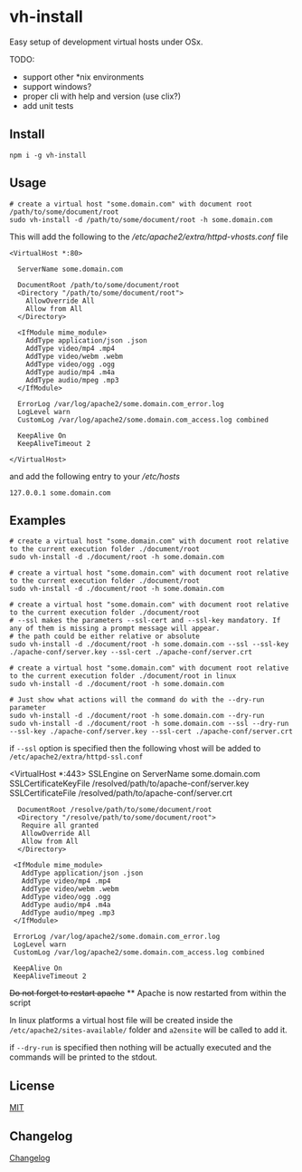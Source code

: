 # vh-install

Easy setup of development virtual hosts under OSx.

TODO:

- support other *nix environments
- support windows?
- proper cli with help and version (use clix?)
- add unit tests

## Install

    npm i -g vh-install

## Usage

    # create a virtual host "some.domain.com" with document root /path/to/some/document/root
    sudo vh-install -d /path/to/some/document/root -h some.domain.com

This will add the following to the */etc/apache2/extra/httpd-vhosts.conf* file

    <VirtualHost *:80>

      ServerName some.domain.com

      DocumentRoot /path/to/some/document/root
      <Directory "/path/to/some/document/root">
        AllowOverride All
        Allow from All
      </Directory>

      <IfModule mime_module>
        AddType application/json .json
        AddType video/mp4 .mp4
        AddType video/webm .webm
        AddType video/ogg .ogg
        AddType audio/mp4 .m4a
        AddType audio/mpeg .mp3
      </IfModule>

      ErrorLog /var/log/apache2/some.domain.com_error.log
      LogLevel warn
      CustomLog /var/log/apache2/some.domain.com_access.log combined

      KeepAlive On
      KeepAliveTimeout 2

    </VirtualHost>

and add the following entry to your */etc/hosts*

    127.0.0.1 some.domain.com

## Examples

    # create a virtual host "some.domain.com" with document root relative to the current execution folder ./document/root
    sudo vh-install -d ./document/root -h some.domain.com

    # create a virtual host "some.domain.com" with document root relative to the current execution folder ./document/root
    sudo vh-install -d ./document/root -h some.domain.com

    # create a virtual host "some.domain.com" with document root relative to the current execution folder ./document/root
    # --ssl makes the parameters --ssl-cert and --ssl-key mandatory. If any of them is missing a prompt message will appear.
    # the path could be either relative or absolute
    sudo vh-install -d ./document/root -h some.domain.com --ssl --ssl-key ./apache-conf/server.key --ssl-cert ./apache-conf/server.crt

    # create a virtual host "some.domain.com" with document root relative to the current execution folder ./document/root in linux
    sudo vh-install -d ./document/root -h some.domain.com

    # Just show what actions will the command do with the --dry-run parameter
    sudo vh-install -d ./document/root -h some.domain.com --dry-run
    sudo vh-install -d ./document/root -h some.domain.com --ssl --dry-run --ssl-key ./apache-conf/server.key --ssl-cert ./apache-conf/server.crt


if `--ssl` option is specified then the following vhost will be added to `/etc/apache2/extra/httpd-ssl.conf`

   <VirtualHost *:443>
     SSLEngine on
     ServerName some.domain.com
     SSLCertificateKeyFile /resolved/path/to/apache-conf/server.key
     SSLCertificateFile /resolved/path/to/apache-conf/server.crt

      DocumentRoot /resolve/path/to/some/document/root
      <Directory "/resolve/path/to/some/document/root">
       Require all granted
       AllowOverride All
       Allow from All
      </Directory>

     <IfModule mime_module>
       AddType application/json .json
       AddType video/mp4 .mp4
       AddType video/webm .webm
       AddType video/ogg .ogg
       AddType audio/mp4 .m4a
       AddType audio/mpeg .mp3
     </IfModule>

     ErrorLog /var/log/apache2/some.domain.com_error.log
     LogLevel warn
     CustomLog /var/log/apache2/some.domain.com_access.log combined

     KeepAlive On
     KeepAliveTimeout 2

   </VirtualHost>

~~Do not forget to restart apache~~ ** Apache is now restarted from within the script

In linux platforms a virtual host file will be created inside the `/etc/apache2/sites-available/` folder and `a2ensite` will be called to add it.

if `--dry-run` is specified then nothing will be actually executed and the commands will be printed to the stdout.

## License

[MIT](./LICENSE)

## Changelog

[Changelog](./changelog.md)

